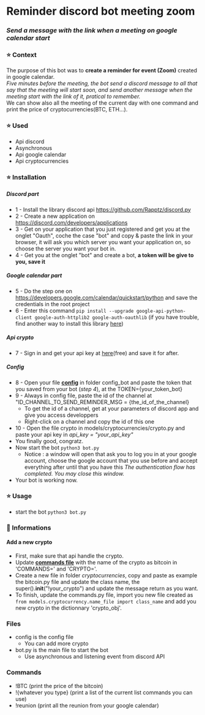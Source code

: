 # Reminder discord bot meeting zoom
### *Send a message with the link when a meeting on google calendar start*
### :star: Context
The purpose of this bot was to **create a reminder for event (Zoom)** created in google calendar.
<br>*Five minutes before the meeting, the bot send a discord message to all that say that the meeting will start soon, and send another message when the meeting start with the link of it, pratical to remember.*
<br>We can show also all the meeting of the current day with one command and print the price of cryptocurrencies(BTC, ETH...).


### :star: Used 
* Api discord
* Asynchronous
* Api google calendar
* Api cryptocurrencies

### :star: Installation
##### *Discord part*
* 1 - Install the library discord api https://github.com/Rapptz/discord.py
* 2 - Create a new application on https://discord.com/developers/applications
* 3 - Get on your application that you just registered and get you at the onglet "Oauth", coche the case "bot" and copy & paste the link in your browser, it will ask you which server you want your application on, so choose the server you want your bot in.
* 4 - Get you at the onglet "bot" and create a bot, **a token will be give to you, save it**
##### *Google calendar part*
* 5 - Do the step one on https://developers.google.com/calendar/quickstart/python and save the credentials in the root project
* 6 - Enter this command ``pip install --upgrade google-api-python-client google-auth-httplib2 google-auth-oauthlib`` (if you have trouble, find another way to install this library [here](https://developers.google.com/api-client-library/python/start/installation))
##### *Api crypto*
* 7 - Sign in and get your api key at [here](https://p.nomics.com/pricing#free-plan)(free) and save it for after. 
##### *Config*
* 8 - Open your file [**config**](https://github.com/ThibautBernard/discord_bot/blob/master/config_bot/config) in folder config_bot and paste the token that you saved from your bot (*step 4*), at the TOKEN={your_token_bot} 
* 9 - Always in config file, paste the id of the channel at "ID_CHANNEL_TO_SEND_REMINDER_MSG = {the_id_of_the_channel}
  * To get the id of a channel, get at your parameters of discord app and give you access developpers
  * Right-click on a channel and copy the id of this one
* 10 - Open the file crypto in models/cryptocurrencies/crypto.py and paste your api key in *api_key = "your_api_key"*
* You finally good, congratz.
* Now start the bot ``python3 bot.py``
  * Notice : a window will open that ask you to log you in at your google account, choose the google account that you use before and accept everything after until that you have this *The authentication flow has completed. You may close this window.* 
* Your bot is working now.
### :star: Usage 
* start the bot ``python3 bot.py``
### :electric_plug: Informations
 #### Add a new crypto 
  * First, make sure that api handle the crypto. 
  * Update [**commands file**](https://github.com/ThibautBernard/discord_bot/blob/master/config_bot/commands) with the name of the crypto as bitcoin in 'COMMANDS=' and 'CRYPTO='.
  * Create a new file in folder *cryptocurrencies*, copy and paste as example the bitcoin.py file and update the class name, the super().__init__("!your_crypto") and update the message return as you want. 
  * To finish, update the commands.py file, import you new file created as ``from models.cryptocurrency.name_file import class_name`` and add you new crypto in the dictionnary 'crypto_obj'.
  
### Files
 * config is the config file
    * You can add more crypto
 * bot.py is the main file to start the bot
    * Use asynchronous and listening event from discord API
### Commands
* !BTC (print the price of the bitcoin)
* !{whatever you type} (print a list of the current list commands you can use)
* !reunion (print all the reunion from your google calendar)
